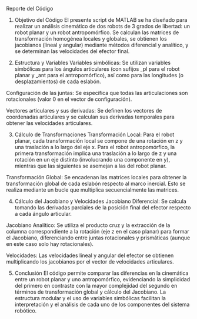 Reporte del Código
1. Objetivo del Código
El presente script de MATLAB se ha diseñado para realizar un análisis cinemático de dos robots de 3 grados de libertad: un robot planar y un robot antropomórfico. Se calculan las matrices de transformación homogénea locales y globales, se obtienen los jacobianos (lineal y angular) mediante métodos diferencial y analítico, y se determinan las velocidades del efector final.

2. Estructura y Variables
Variables simbólicas:
Se utilizan variables simbólicas para los ángulos articulares (con sufijos _pl para el robot planar y _ant para el antropomórfico), así como para las longitudes (o desplazamientos) de cada eslabón.

Configuración de las juntas:
Se especifica que todas las articulaciones son rotacionales (valor 0 en el vector de configuración).

Vectores articulares y sus derivadas:
Se definen los vectores de coordenadas articulares y se calculan sus derivadas temporales para obtener las velocidades articulares.

3. Cálculo de Transformaciones
Transformación Local:
Para el robot planar, cada transformación local se compone de una rotación en z y una traslación a lo largo del eje x.
Para el robot antropomórfico, la primera transformación implica una traslación a lo largo de z y una rotación en un eje distinto (involucrando una componente en y), mientras que las siguientes se asemejan a las del robot planar.

Transformación Global:
Se encadenan las matrices locales para obtener la transformación global de cada eslabón respecto al marco inercial. Esto se realiza mediante un bucle que multiplica secuencialmente las matrices.

4. Cálculo del Jacobiano y Velocidades
Jacobiano Diferencial:
Se calcula tomando las derivadas parciales de la posición final del efector respecto a cada ángulo articular.

Jacobiano Analítico:
Se utiliza el producto cruz y la extracción de la columna correspondiente a la rotación (eje z en el caso planar) para formar el Jacobiano, diferenciando entre juntas rotacionales y prismáticas (aunque en este caso solo hay rotacionales).

Velocidades:
Las velocidades lineal y angular del efector se obtienen multiplicando los jacobianos por el vector de velocidades articulares.

5. Conclusión
El código permite comparar las diferencias en la cinemática entre un robot planar y uno antropomórfico, evidenciando la simplicidad del primero en contraste con la mayor complejidad del segundo en términos de transformación global y cálculo del Jacobiano. La estructura modular y el uso de variables simbólicas facilitan la interpretación y el análisis de cada uno de los componentes del sistema robótico.
